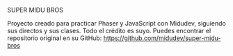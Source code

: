 SUPER MIDU BROS

Proyecto creado para practicar Phaser y JavaScript con Midudev, siguiendo sus directos y sus clases. Todo el crédito es suyo. 
Puedes encontrar el repositorio original en su GitHub: https://github.com/midudev/super-midu-bros
